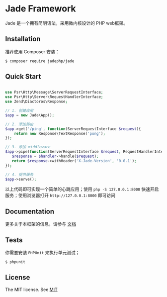 
# Jade Framework

Jade 是一个拥有简明语法，采用微内核设计的 PHP web框架。
 
## Installation

推荐使用 Composer 安装：

```bash
$ composer require jadephp/jade
```

## Quick Start

```php

use Psr\Http\Message\ServerRequestInterface;
use Psr\Http\Server\RequestHandlerInterface;
use Zend\Diactoros\Response;

// 1. 创建应用
$app = new Jade\App();

// 2. 添加路由
$app->get('/ping', function(ServerRequestInterface $request){
    return new Response\TextResponse('pong');
});

// 3. 添加 middleware
$app->pipe(function(ServerRequestInterface $request, RequestHandlerInterface $handler){
   $response = $handler->handle($request);
   return $response->withHeader('X-Jade-Version', '0.0.1');
});

// 4. 提供服务
$app->serve();
```

以上代码即可实现一个简单的心跳应用；使用 `php -S 127.0.0.1:8000` 快速开启服务；使用浏览器打开 `http://127.0.0.1:8000` 即可访问

## Documentation

更多关于本框架的信息，请参与 [文档](./docs)

## Tests

你需要安装 `PHPUnit` 来执行单元测试；

```bash
$ phpunit
```

## License

The MIT license. See [MIT](https://opensource.org/licenses/MIT)
 
